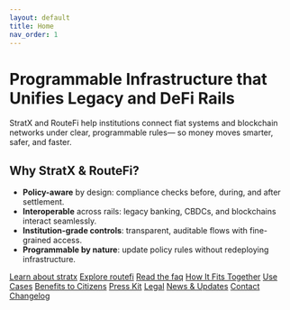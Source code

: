 ```yaml
---
layout: default
title: Home
nav_order: 1
---
```


<div class="hero">
  <h1>Programmable Infrastructure that Unifies Legacy and DeFi Rails</h1>
  <p class="lead">
    StratX and RouteFi help institutions connect fiat systems and blockchain networks under clear, programmable rules—
    so money moves smarter, safer, and faster.
  </p>
</div>

<div class="card">
  <h2>Why StratX & RouteFi?</h2>
  <ul>
    <li><strong>Policy-aware</strong> by design: compliance checks before, during, and after settlement.</li>
    <li><strong>Interoperable</strong> across rails: legacy banking, CBDCs, and blockchains interact seamlessly.</li>
    <li><strong>Institution-grade controls</strong>: transparent, auditable flows with fine-grained access.</li>
    <li><strong>Programmable by nature</strong>: update policy rules without redeploying infrastructure.</li>
  </ul>
  <p>
    <a class="btn" href="{{ site.baseurl }}/stratx/">Learn about stratx</a>
    <a class="btn" href="{{ site.baseurl }}/routefi/">Explore routefi</a>
    <a class="btn" href="{{ site.baseurl }}/faq/">Read the faq</a>
    <a class="btn" href="{{ site.baseurl }}/architecture/">How It Fits Together</a>
    <a class="btn" href="{{ site.baseurl }}/use-cases/">Use Cases</a>
    <a class="btn" href="{{ site.baseurl }}/benefits/">Benefits to Citizens</a>
    <a class="btn" href="{{ site.baseurl }}/press-kit/">Press Kit</a>
    <a class="btn" href="{{ site.baseurl }}/legal/">Legal</a>
    <a class="btn" href="{{ site.baseurl }}/news/">News & Updates</a>
    <a class="btn" href="{{ site.baseurl }}/contact/">Contact</a>
    <a class="btn" href="{{ site.baseurl }}/changelog/">Changelog</a>
  </p>
</div>
